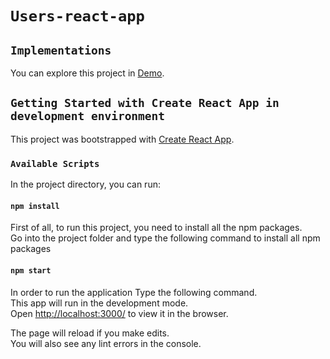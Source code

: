 # `Users-react-app`
 
## `Implementations`

You can explore this project in [Demo](https://danhhoang-users-app.herokuapp.com/).

## `Getting Started with Create React App in development environment`

This project was bootstrapped with [Create React App](https://github.com/facebook/create-react-app).

### `Available Scripts`

In the project directory, you can run:

#### `npm install`

First of all, to run this project, you need to install all the npm packages.\
Go into the project folder and type the following command to install all npm packages

#### `npm start`

In order to run the application Type the following command.\
This app will run in the development mode.\
Open [http://localhost:3000/](http://localhost:3000) to view it in the browser.

The page will reload if you make edits.\
You will also see any lint errors in the console.